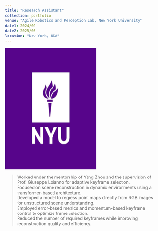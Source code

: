 ```yaml
---
title: "Research Assistant"
collection: portfolio
venue: "Agile Robotics and Perception Lab, New York University"
date1: 2024/09
date2: 2025/05
location: "New York, USA"
---
```


<img src="/images/NYU.png" width="300" height="400" /><br/>

>Worked under the mentorship of Yang Zhou and the supervision of Prof. Giuseppe Loianno for adaptive keyframe selection.  
>Focused on scene reconstruction in dynamic environments using a transformer-based architecture.  
>Developed a model to regress point maps directly from RGB images for unstructured scene understanding.  
>Employed error-based metrics and momentum-based keyframe control to optimize frame selection.  
>Reduced the number of required keyframes while improving reconstruction quality and efficiency.
 
